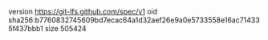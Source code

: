 version https://git-lfs.github.com/spec/v1
oid sha256:b7760832745609bd7ecac64a1d32aef26e9a0e5733558e16ac714335f437bbb1
size 505424
